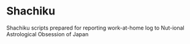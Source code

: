 # Shachiku
Shachiku scripts prepared for reporting work-at-home log to Nut-ional Astrological Obsession of Japan
